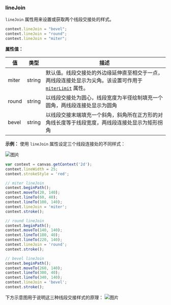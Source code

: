 ### lineJoin

`lineJoin` 属性用来设置或获取两个线段交接处的样式。

```js
context.lineJoin = "bevel";
context.lineJoin = "round";
context.lineJoin = "miter";
```
**属性值：**

| 值     |  类型   | 描述              |
|------- |------  | ---------------- |
| miter  | string | 默认值。线段交接处的外边缘延伸直至相交于一点，两线段连接处显示为尖角。该设置可作用于 [`miterLimit`](#miterLimit) 属性。 |
| round  | string | 以线段交接处为圆心，线段宽度为半径绘制填充一个圆角，两线段连接处显示为圆角 |
| bevel  | string | 以线段交接末端填充一个斜角，斜角所在正方形的对角线长度等于线段宽度，两线段连接处显示为矩形拐角 |


**示例：**
使用 `lineJoin` 属性设定三个线段连接处的不同样式：

![图片](/img/game/canvas/lineJoin-001.png)

```js
var context = canvas.getContext('2d');
context.lineWidth = 25;
context.strokeStyle = 'red';

// miter lineJoin
context.beginPath();
context.moveTo(20, 140);
context.lineTo(60, 40);
context.lineTo(100, 140);
context.lineJoin = 'miter';
context.stroke();

// round lineJoin
context.beginPath();
context.moveTo(140, 140);
context.lineTo(180, 40);
context.lineTo(220, 140);
context.lineJoin = 'round';
context.stroke();

// bevel lineJoin
context.beginPath();
context.moveTo(260, 140);
context.lineTo(300, 40);
context.lineTo(340, 140);
context.lineJoin = 'bevel';
context.stroke();
```
下方示意图用于说明这三种线段交接样式的原理：
![图片](/img/game/canvas/lineJoin-002.png)